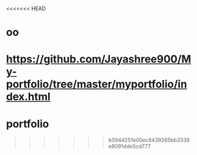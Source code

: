 <<<<<<< HEAD
# oo
https://github.com/Jayashree900/My-portfolio/tree/master/myportfolio/index.html
=======
# portfolio

>>>>>>> b5944251e00ec8439265bb3338e8091dde5cd777
